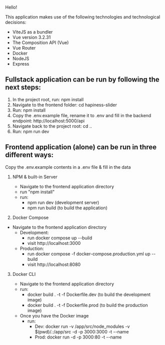 Hello!

This application makes use of the following technologies and technological decisions:

- ViteJS as a bundler
- Vue version 3.2.31
- The Composition API (Vue)
- Vue Router
- Docker
- NodeJS
- Express

## Fullstack application can be run by following the next steps:

1. In the project root, run: npm install
2. Navigate to the frontend folder: cd hapiness-slider
3. Run: npm install
4. Copy the .env.example file, rename it to .env and fill in the backend endpoint: http://localhost:5000/api
5. Navigate back to the project root: cd ..
6. Run: npm run dev

## Frontend application (alone) can be run in three different ways:

Copy the .env.example contents in a .env file & fill in the data

1. NPM & built-in Server

   - Navigate to the frontend application directory
   - run "npm install"
   - run:
     - npm run dev (development server)
     - npm run build (to build the application)

2. Docker Compose

- Navigate to the frontend application directory
  - Development:
    - run docker compose up --build
    - visit http://localhost:3000
  - Production:
    - run docker compose -f docker-compose.production.yml up --build
    - visit http://localhost:8080

3. Docker CLI

   - Navigate to the frontend application directory
   - run:
     - docker build . -t <name-this-image> -f Dockerfile.dev (to build the development image)
     - docker build . -t <name-this-image> -f Dockerfile.prod (to build the production image)
   - Once you have the Docker image
     - run:
       - Dev: docker run -v /app/src/node_modules -v $(pwd)/.:/app/src -d -p 3000:3000 -t --name <name-this-container> <name-of-dev-image>
       - Prod: docker run -d -p 3000:80 -t --name <name-this-container> <name-of-prod-image>
